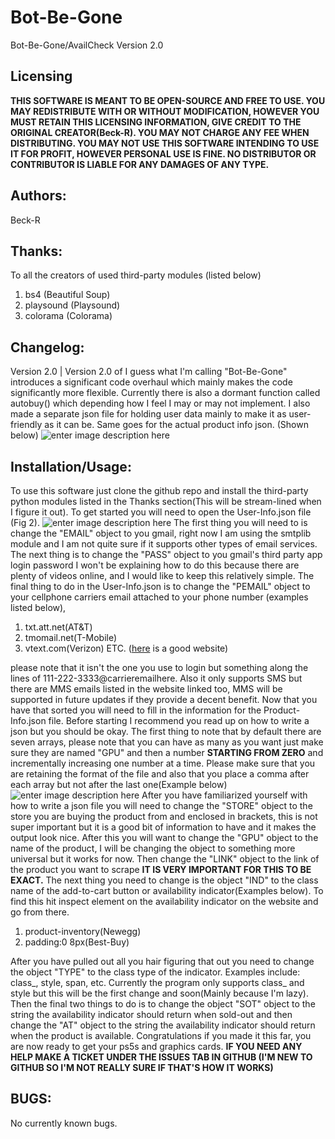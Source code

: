 # Bot-Be-Gone
Bot-Be-Gone/AvailCheck Version 2.0

## Licensing
**THIS SOFTWARE IS MEANT TO BE OPEN-SOURCE AND FREE TO USE. YOU MAY REDISTRIBUTE WITH OR WITHOUT MODIFICATION, HOWEVER YOU MUST RETAIN THIS LICENSING INFORMATION, GIVE CREDIT TO THE ORIGINAL CREATOR(Beck-R). YOU MAY NOT CHARGE ANY FEE WHEN DISTRIBUTING. YOU MAY NOT USE THIS SOFTWARE INTENDING TO USE IT FOR PROFIT, HOWEVER PERSONAL USE IS FINE. NO DISTRIBUTOR OR CONTRIBUTOR IS LIABLE FOR ANY DAMAGES OF ANY TYPE.**

## Authors:
Beck-R

## Thanks:
To all the creators of used third-party modules (listed below)

 1. bs4 (Beautiful Soup)
 2. playsound (Playsound)
 3. colorama (Colorama)

## Changelog:

Version 2.0 | Version 2.0 of I guess what I'm calling "Bot-Be-Gone" introduces a significant code overhaul which mainly makes the code significantly more flexible. Currently there is also a dormant function called autobuy() which depending how I feel I may or may not implement. I also made a separate json file for holding user data mainly to make it as user-friendly as it can be. Same goes for the actual product info json. (Shown below)
![enter image description here](https://cdn.discordapp.com/attachments/756610458496139325/781808169541959680/unknown.png)
## Installation/Usage:
To use this software just clone the github repo and install the third-party python modules listed in the Thanks section(This will be stream-lined when I figure it out). To get started you will need to open the User-Info.json file (Fig 2).
![enter image description here](https://cdn.discordapp.com/attachments/756610458496139325/781972672682786846/unknown.png)
The first thing you will need to is change the "EMAIL" object to you gmail, right now I am using the smtplib module and I am not quite sure if it supports other types of email services. The next thing is to change the "PASS" object to you gmail's third party app login password I won't be explaining how to do this because there are plenty of videos online, and I would like to keep this relatively simple. The final thing to do in the User-Info.json is to change the "PEMAIL" object to your cellphone carriers email attached to your phone number (examples listed below), 

 1. txt.att.net(AT&T)
 2. tmomail.net(T-Mobile)
 3. vtext.com(Verizon)
 ETC. ([here](https://20somethingfinance.com/how-to-send-text-messages-sms-via-email-for-free/) is a good website)

please note that it isn't the one you use to login but something along the lines of 111-222-3333@carrieremailhere. Also it only supports SMS but there are MMS emails listed in the website linked too, MMS will be supported in future updates if they provide a decent benefit. Now that you have that sorted you will need to fill in the information for the Product-Info.json file. Before starting I recommend you read up on how to write a json but you should be okay. The first thing to note that by default there are seven arrays, please note that you can have as many as you want just make sure they are named "GPU" and then a number **STARTING FROM ZERO** and incrementally increasing one number at a time. Please make sure that you are retaining the format of the file and also that you place a comma after each array but not after the last one(Example below)
![enter image description here](https://cdn.discordapp.com/attachments/756610458496139325/782492596169211914/unknown.png)
After you have familiarized yourself with how to write a json file you will need to change the "STORE" object to the store you are buying the product from and enclosed in brackets, this is not super important but it is a good bit of information to have and it makes the output look nice. After this you will want to change the "GPU" object to the name of the product, I will be changing the object to something more universal but it works for now. Then change the "LINK" object to the link of the product you want to scrape **IT IS VERY IMPORTANT FOR THIS TO BE EXACT.** The next thing you need to change is the object "IND" to the class name of the add-to-cart button or availability indicator(Examples below). To find this hit inspect element on the availability indicator on the website and go from there.
 
 1. product-inventory(Newegg)
 2. padding:0 8px(Best-Buy)

After you have pulled out all you hair figuring that out you need to change the object "TYPE" to the class type of the indicator. Examples include: class_, style, span, etc. Currently the program only supports class_ and style but this will be the first change and soon(Mainly because I'm lazy).  Then the final two things to do is to change the object "SOT" object to the string the availability indicator should return when sold-out and then change the "AT" object to the string the availability indicator should return when the product is available. Congratulations if you made it this far, you are now ready to get your ps5s and graphics cards. **IF YOU NEED ANY HELP MAKE A TICKET UNDER THE ISSUES TAB IN GITHUB (I'M NEW TO GITHUB SO I'M NOT REALLY SURE IF THAT'S HOW IT WORKS)**

## BUGS:
No currently known bugs.
